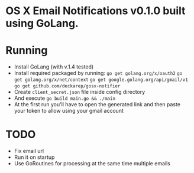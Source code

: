 # OS X Email Notifications v0.1.0 built using GoLang.

# Running
- Install GoLang (with v.1.4 tested)
- Install required packaged by running:
`go get golang.org/x/oauth2`
`go get golang.org/x/net/context`
`go get google.golang.org/api/gmail/v1`
`go get github.com/deckarep/gosx-notifier`
- Create `client_secret.json` file inside config directory
- And execute `go build main.go && ./main`
- At the first run you'll have to open the generated link and then paste your token to allow using your gmail account

# TODO
- Fix email url
- Run it on startup
- Use GoRoutines for processing at the same time multiple emails
